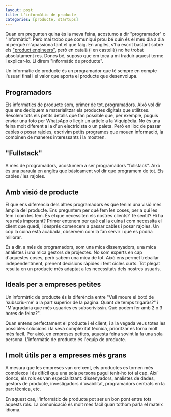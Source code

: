 ```yaml
---
layout: post
title: L'informàtic de producte
categories: [producte, startups]
---
```


Quan em pregunten quina és la meva feina, acostumo a dir "programador" o "informàtic". Però mai trobo que comuniqui prou bé quin és el meu dia a dia ni perquè m'apassiona tant el que faig. En anglès, s'ha escrit bastant sobre els ["product engineers"](https://posthog.com/blog/what-is-a-product-engineer), però en català (i en castellà) no he trobat absolutament res. Doncs bé, suposo que em toca a mi traduir aquest terme i explicar-lo. Li direm "informàtic de producte".

Un informàtic de producte és un programador que té sempre en compte l'usuari final i el valor que aporta el producte que desenvolupa.


## Programadors

Els informàtics de producte som, primer de tot, programadors. Això vol dir que ens dediquem a materialitzar els productes digitals que utilitzes. Resolem tots els petits detalls que fan possible que, per exemple, puguis enviar una foto per WhatsApp o llegir un article a la Viquipèdia. No és una feina molt diferent a la d'un electricista o un paleta. Però en lloc de passar cables o posar rajoles, escrivim petits programes que mouen informació, la combinen de maneres interessants i la mostren.

## "Fullstack"

A més de programadors, acostumem a ser programadors "fullstack". Això és una paraula en anglès que bàsicament vol dir que programem de tot. Els cables *i* les rajoles.

## Amb visió de producte

El que ens diferencia dels altres programadors és que tenim una visió més àmplia del producte. Ens preguntem per què fem les coses, per a qui les fem i com les fem. És el que necessiten els nostres clients? Té sentit? Hi ha res més important? Primer entenem per què cal la cuina i com necessita el client que quedi, i després comencem a passar cables i posar rajoles. Un cop la cuina està acabada, observem com la fan servir i què es podria millorar.

És a dir, a més de programadors, som una mica dissenyadors, una mica analistes i una mica gestors de projectes. No som experts en cap d'aquestes coses, però sabem una mica de tot. Això ens permet treballar independentment, prenent decisions ràpides i fent cicles curts. Tot plegat resulta en un producte més adaptat a les necessitats dels nostres usuaris.

## Ideals per a empreses petites


Un informàtic de producte és la diferència entre "Vull moure el botó de 'subscriu-me' a la part superior de la pàgina. Quant de temps trigaràs?" i "M'agradaria que més usuaries es subscrivissin. Què podem fer amb 2 o 3 hores de feina?".

Quan entens perfectament el producte i el client, i a la vegada veus totes les possibles solucions i la seva complexitat tècnica, prioritzar es torna molt més fàcil. Per això, en empreses petites, aquesta feina sovint la fa una sola persona. L'informàtic de producte és l'equip de producte.

## I molt útils per a empreses més grans

A mesura que les empreses van creixent, els productes es tornen més complexos i és difícil que una sola persona pugui tenir-ho tot al cap. Així doncs, els rols es van especialitzant: dissenyadors, analistes de dades, gestors de producte, investigadors d'usabilitat, programadors centrats en la part tècnica, etc. 

En aquest cas, l'informàtic de producte pot ser un bon pont entre tots aquests rols. La comunicació és molt més fàcil quan tothom parla el mateix idioma.
